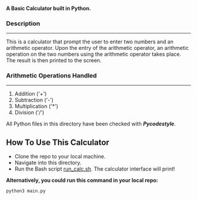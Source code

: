 #### A Basic Calculator built in Python.

### Description
----------------
This is a calculator that prompt the user to enter two numbers and an arithmetic operator. Upon the entry of the arithmetic operator, an arithmetic operation on the two numbers using the arithmetic operator takes place. The result is then printed to the screen.

### Arithmetic Operations Handled
---------------------------------
1. Addition ('+')
2. Subtraction ('-')
3. Multiplication ('*')
4. Division ('/')

All Python files in this directory have been checked with <strong><em>Pycodestyle</em></strong>.

## How To Use This Calculator
- Clone the repo to your local machine.
- Navigate into this directory.
- Run the Bash script <a href="https://github.com/ALX-SE-Algorithmia/Demo-Project/blob/main/dohoudaniel/Python/run_calc.sh">run_calc.sh</a>. The calculator interface will print!

<strong>Alternatively, you could run this command in your local repo:</strong>

	python3 main.py
